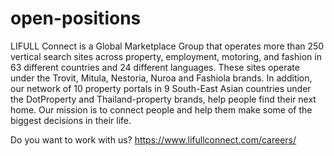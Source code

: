 # open-positions
LIFULL Connect is a Global Marketplace Group that operates more than 250 vertical search sites across property, employment, motoring, and fashion in 63 different countries and 24 different languages. These sites operate under the Trovit, Mitula, Nestoria, Nuroa and Fashiola brands. In addition, our network of 10 property portals in 9 South-East Asian countries under the DotProperty and Thailand-property brands, help people find their next home. Our mission is to connect people and help them make some of the biggest decisions in their life.

Do you want to work with us?
https://www.lifullconnect.com/careers/
